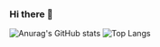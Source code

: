 ### Hi there 👋
![Anurag's GitHub stats](https://github-readme-stats.vercel.app/api?username=rlawlghkssz&show_icons=true&theme=radical)
![Top Langs](https://github-readme-stats.vercel.app/api/top-langs/?username=rlawlghkssz&hide=javascript,html)
<!--
**rlawlghkssz/rlawlghkssz** is a ✨ _special_ ✨ repository because its `README.md` (this file) appears on your GitHub profile.

Here are some ideas to get you started:

- 🔭 I’m currently working on ...
- 🌱 I’m currently learning ...
- 👯 I’m looking to collaborate on ...
- 🤔 I’m looking for help with ...
- 💬 Ask me about ...
- 📫 How to reach me: ...
- 😄 Pronouns: ...
- ⚡ Fun fact: ...
-->
